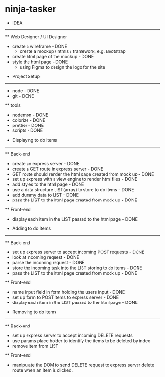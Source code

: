 # ninja-tasker

- IDEA

---

\*\* Web Designer / UI Designer

- create a wireframe - DONE
  - create a mockup / htmls / framework, e.g. Bootstrap
- create html page of the mockup - DONE
- style the html page - DONE
  - using Figma to design the logo for the site

* Project Setup

---

- node - DONE
- git - DONE

\*\* tools

- nodemon - DONE
- colorize - DONE
- prettier - DONE
- scripts - DONE

* Displaying to do items

---

\*\* Back-end

- create an express server - DONE
- create a GET route in express server - DONE
- GET route should render the html page created from mock up - DONE
- set up express with a view engine to render html files - DONE
- add styles to the html page - DONE
- use a data structure LIST(array) to store to do items - DONE
- add dummy data to LIST - DONE
- pass the LIST to the html page created from mock up - DONE

\*\* Front-end

- display each item in the LIST passed to the html page - DONE

* Adding to do items

---

\*\* Back-end

- set up express server to accept incoming POST requests - DONE
- look at incoming request - DONE
- parse the incoming request - DONE
- store the incoming task into the LIST storing to do items - DONE
- pass the LIST to the html page created from mock up - DONE

\*\* Front-end

- name input field in form holding the users input - DONE
- set up form to POST items to express server - DONE
- display each item in the LIST passed to the html page - DONE

* Removing to do items

---

\*\* Back-end

- set up express server to accept incoming DELETE requests
- use params place holder to identify the items to be deleted by index
- remove item from LIST

\*\* Front-end

- manipulate the DOM to send DELETE request to express server delete route when an item is clicked.
